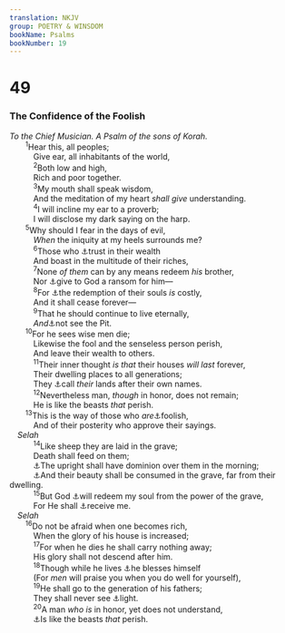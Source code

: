 ```yaml
---
translation: NKJV
group: POETRY & WINSDOM
bookName: Psalms 
bookNumber: 19
---
```


<div class="title"><h1>49</h1><h3>The Confidence of the Foolish</h3><i>To the Chief Musician. A Psalm of the sons of Korah.</i></div>
<span class="verse thi_49_1">  <sup>1</sup>Hear this, all peoples;<br/>   Give ear, all inhabitants of the world,<br/></span>
<span class="verse thi_49_2">   <sup>2</sup>Both low and high,<br/>   Rich and poor together.<br/></span>
<span class="verse thi_49_3">   <sup>3</sup>My mouth shall speak wisdom,<br/>   And the meditation of my heart <i>shall</i> <i>give</i> understanding.<br/></span>
<span class="verse thi_49_4">   <sup>4</sup>I will incline my ear to a proverb;<br/>   I will disclose my dark saying on the harp.<br/></span>
<span class="verse thi_49_5">  <sup>5</sup>Why should I fear in the days of evil,<br/>   <i>When</i> the iniquity at my heels surrounds me?<br/></span>
<span class="verse thi_49_6">   <sup>6</sup>Those who <a data-toggle="tooltip" data-placement="bottom" title="Job 31:24; Ps. 52:7; (Prov. 11:28; Mark 10:23, 24)">⚓</a>trust in their wealth<br/>   And boast in the multitude of their riches,<br/></span>
<span class="verse thi_49_7">   <sup>7</sup>None <i>of</i> <i>them</i> can by any means redeem <i>his</i> brother,<br/>   Nor <a data-toggle="tooltip" data-placement="bottom" title="Job 36:18, 19">⚓</a>give to God a ransom for him—<br/></span>
<span class="verse thi_49_8">   <sup>8</sup>For <a data-toggle="tooltip" data-placement="bottom" title="(Matt. 16:26)">⚓</a>the redemption of their souls <i>is</i> costly,<br/>   And it shall cease forever—<br/></span>
<span class="verse thi_49_9">   <sup>9</sup>That he should continue to live eternally,<br/>   <i>And</i><a data-toggle="tooltip" data-placement="bottom" title="Ps. 89:48">⚓</a>not see the Pit.<br/></span>
<span class="verse thi_49_10">  <sup>10</sup>For he sees wise men die;<br/>   Likewise the fool and the senseless person perish,<br/>   And leave their wealth to others.<br/></span>
<span class="verse thi_49_11">   <sup>11</sup>Their inner thought <i>is</i> <i>that</i> their houses <i>will</i> <i>last</i> forever,<br/>   Their dwelling places to all generations;<br/>   They <a data-toggle="tooltip" data-placement="bottom" title="Gen. 4:17; Deut. 3:14">⚓</a>call <i>their</i> lands after their own names.<br/></span>
<span class="verse thi_49_12">   <sup>12</sup>Nevertheless man, <i>though</i> in honor, does not remain;<br/>   He is like the beasts <i>that</i> perish.<br/></span>
<span class="verse thi_49_13">  <sup>13</sup>This is the way of those who <i>are</i><a data-toggle="tooltip" data-placement="bottom" title="(Luke 12:20)">⚓</a>foolish,<br/>   And of their posterity who approve their sayings.<br/> <i>Selah</i><br/></span>
<span class="verse thi_49_14">   <sup>14</sup>Like sheep they are laid in the grave;<br/>   Death shall feed on them;<br/>   <a data-toggle="tooltip" data-placement="bottom" title="Ps. 47:3; (Dan. 7:18; 1 Cor. 6:2; Rev. 2:26)">⚓</a>The upright shall have dominion over them in the morning;<br/>   <a data-toggle="tooltip" data-placement="bottom" title="Job 4:21">⚓</a>And their beauty shall be consumed in the grave, far from their dwelling.<br/></span>
<span class="verse thi_49_15">   <sup>15</sup>But God <a data-toggle="tooltip" data-placement="bottom" title="(Hos. 13:4); Mark 16:6, 7; Acts 2:31, 32">⚓</a>will redeem my soul from the power of the grave,<br/>   For He shall <a data-toggle="tooltip" data-placement="bottom" title="Ps. 73:24">⚓</a>receive me.<br/> <i>Selah</i><br/></span>
<span class="verse thi_49_16">  <sup>16</sup>Do not be afraid when one becomes rich,<br/>   When the glory of his house is increased;<br/></span>
<span class="verse thi_49_17">   <sup>17</sup>For when he dies he shall carry nothing away;<br/>   His glory shall not descend after him.<br/></span>
<span class="verse thi_49_18">   <sup>18</sup>Though while he lives <a data-toggle="tooltip" data-placement="bottom" title="Deut. 29:19; Luke 12:19">⚓</a>he blesses himself<br/>   (For <i>men</i> will praise you when you do well for yourself),<br/></span>
<span class="verse thi_49_19">   <sup>19</sup>He shall go to the generation of his fathers;<br/>   They shall never see <a data-toggle="tooltip" data-placement="bottom" title="Job 33:30">⚓</a>light.<br/></span>
<span class="verse thi_49_20">   <sup>20</sup>A man <i>who</i> <i>is</i> in honor, yet does not understand,<br/>   <a data-toggle="tooltip" data-placement="bottom" title="Eccl. 3:19">⚓</a>Is like the beasts <i>that</i> perish.<br/></span>
